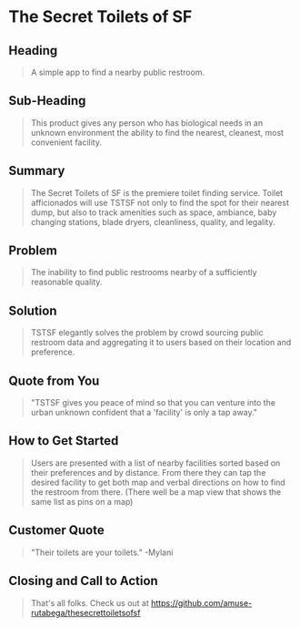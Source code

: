 # The Secret Toilets of SF

<!-- 
> This material was originally posted [here](http://www.quora.com/What-is-Amazons-approach-to-product-development-and-product-management). It is reproduced here for posterities sake.

There is an approach called "working backwards" that is widely used at Amazon. They work backwards from the customer, rather than starting with an idea for a product and trying to bolt customers onto it. While working backwards can be applied to any specific product decision, using this approach is especially important when developing new products or features.

For new initiatives a product manager typically starts by writing an internal press release announcing the finished product. The target audience for the press release is the new/updated product's customers, which can be retail customers or internal users of a tool or technology. Internal press releases are centered around the customer problem, how current solutions (internal or external) fail, and how the new product will blow away existing solutions.

If the benefits listed don't sound very interesting or exciting to customers, then perhaps they're not (and shouldn't be built). Instead, the product manager should keep iterating on the press release until they've come up with benefits that actually sound like benefits. Iterating on a press release is a lot less expensive than iterating on the product itself (and quicker!).

If the press release is more than a page and a half, it is probably too long. Keep it simple. 3-4 sentences for most paragraphs. Cut out the fat. Don't make it into a spec. You can accompany the press release with a FAQ that answers all of the other business or execution questions so the press release can stay focused on what the customer gets. My rule of thumb is that if the press release is hard to write, then the product is probably going to suck. Keep working at it until the outline for each paragraph flows. 

Oh, and I also like to write press-releases in what I call "Oprah-speak" for mainstream consumer products. Imagine you're sitting on Oprah's couch and have just explained the product to her, and then you listen as she explains it to her audience. That's "Oprah-speak", not "Geek-speak".

Once the project moves into development, the press release can be used as a touchstone; a guiding light. The product team can ask themselves, "Are we building what is in the press release?" If they find they're spending time building things that aren't in the press release (overbuilding), they need to ask themselves why. This keeps product development focused on achieving the customer benefits and not building extraneous stuff that takes longer to build, takes resources to maintain, and doesn't provide real customer benefit (at least not enough to warrant inclusion in the press release).
 -->
 
## Heading ##
  > A simple app to find a nearby public restroom.

## Sub-Heading ##
  > This product gives any person who has biological needs in an unknown environment the ability to find the nearest, cleanest, most convenient facility.

## Summary ##
  > The Secret Toilets of SF is the premiere toilet finding service. Toilet afficionados will use TSTSF not only to find the spot for their nearest dump, but also to track amenities such as space, ambiance, baby changing stations, blade dryers, cleanliness, quality, and legality.

## Problem ##
  > The inability to find public restrooms nearby of a sufficiently reasonable quality.

## Solution ##
  > TSTSF elegantly solves the problem by crowd sourcing public restroom data and aggregating it to users based on their location and preference.

## Quote from You ##
  >"TSTSF gives you peace of mind so that you can venture into the urban unknown confident that a 'facility' is only a tap away."

## How to Get Started ##
  > Users are presented with a list of nearby facilities sorted based on their preferences and by distance. From there they can tap the desired facility to get both map and verbal directions on how to find the restroom from there. (There well be a map view that shows the same list as pins on a map) 

## Customer Quote ##
  >"Their toilets are your toilets." -Mylani

## Closing and Call to Action ##
  >That's all folks. Check us out at https://github.com/amuse-rutabega/thesecrettoiletsofsf
